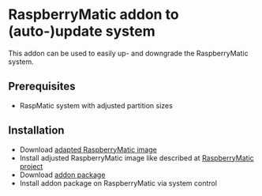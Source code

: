 # RaspberryMatic addon to (auto-)update system
This addon can be used to easily up- and downgrade the RaspberryMatic system.

## Prerequisites
* RaspMatic system with adjusted partition sizes

## Installation
* Download [adapted RaspberryMatic image](https://github.com/j-a-n/raspberrymatic-addon-rmupdate/raw/master/RaspberryMatic.adjusted.zip)
* Install adjusted RaspberryMatic image like described at [RaspberryMatic project](https://github.com/jens-maus/RaspberryMatic)
* Download [addon package](https://github.com/j-a-n/raspberrymatic-addon-rmupdate/raw/master/rmupdate.tar.gz)
* Install addon package on RaspberryMatic via system control
